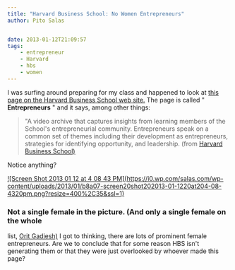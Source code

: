 ```yaml
---
title: "Harvard Business School: No Women Entrepreneurs"
author: Pito Salas


date: 2013-01-12T21:09:57
tags:
    - entrepreneur
    - Harvard
    - hbs
    - women
---
```




I was surfing around preparing for my class and happened to look at [this page
on the Harvard Business School web site.](<http://www.hbs.edu/entrepreneurs/>)
The page is called " **Entrepreneurs** " and it says, among other things:

> "A video archive that captures insights from learning members of the
> School's entrepreneurial community. Entrepreneurs speak on a common set of
> themes including their development as entrepreneurs, strategies for
> identifying opportunity, and leadership. (from [Harvard Business
> School)](<http://www.hbs.edu/entrepreneurs/>)

Notice anything?

[![Screen Shot 2013 01 12 at 4 08 43 PM](https://i0.wp.com/salas.com/wp-
content/uploads/2013/01/b8a07-screen20shot202013-01-1220at204-08-4320pm.png?resize=400%2C35&ssl=1)](<http://www.hbs.edu/entrepreneurs/>)

### Not a single female in the picture. (And only a single female on the whole
list, [Orit Gadiesh)](<http://www.hbs.edu/entrepreneurs/oritgadiesh.html>) I
got to thinking, there are lots of prominent female entrepreneurs. Are we to
conclude that for some reason HBS isn't generating them or that they were just
overlooked by whoever made this page?


